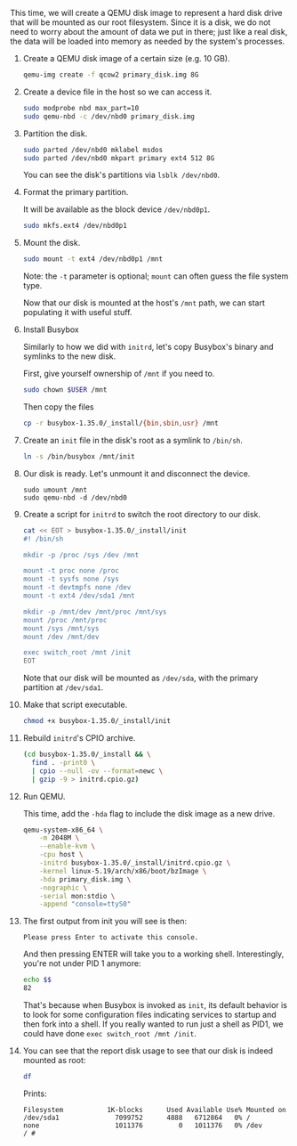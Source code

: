 This time, we will create a QEMU disk image to represent a hard disk drive that will be mounted as our root filesystem. Since it is a disk, we do not need to worry about the amount of data we put in there; just like a real disk, the data will be loaded into memory as needed by the system's processes.

1. Create a QEMU disk image of a certain size (e.g. 10 GB).

    ```bash
    qemu-img create -f qcow2 primary_disk.img 8G
    ```

1.  Create a device file in the host so we can access it.

    ```bash
    sudo modprobe nbd max_part=10
    sudo qemu-nbd -c /dev/nbd0 primary_disk.img
    ```

1.  Partition the disk.

    ```bash
    sudo parted /dev/nbd0 mklabel msdos
    sudo parted /dev/nbd0 mkpart primary ext4 512 8G
    ```

    You can see the disk's partitions via `lsblk /dev/nbd0`.

1.  Format the primary partition.

    It will be available as the block device `/dev/nbd0p1`.

    ```bash
    sudo mkfs.ext4 /dev/nbd0p1
    ```

1.  Mount the disk.

    ```bash
    sudo mount -t ext4 /dev/nbd0p1 /mnt
    ```

    Note: the `-t` parameter is optional; `mount` can often guess the file system type.

    Now that our disk is mounted at the host's `/mnt` path, we can start populating it with useful stuff.

1.  Install Busybox

    Similarly to how we did with `initrd`, let's copy Busybox's binary and symlinks to the new disk.

    First, give yourself ownership of `/mnt` if you need to.

    ```bash
    sudo chown $USER /mnt
    ```

    Then copy the files

    ```bash
    cp -r busybox-1.35.0/_install/{bin,sbin,usr} /mnt
    ```

1.  Create an `init` file in the disk's root as a symlink to `/bin/sh`.

    ```bash
    ln -s /bin/busybox /mnt/init
    ```

1.  Our disk is ready. Let's unmount it and disconnect the device.

    ```
    sudo umount /mnt
    sudo qemu-nbd -d /dev/nbd0
    ```

1.  Create a script for `initrd` to switch the root directory to our disk.

    ```bash
    cat << EOT > busybox-1.35.0/_install/init
    #! /bin/sh

    mkdir -p /proc /sys /dev /mnt

    mount -t proc none /proc
    mount -t sysfs none /sys
    mount -t devtmpfs none /dev
    mount -t ext4 /dev/sda1 /mnt

    mkdir -p /mnt/dev /mnt/proc /mnt/sys
    mount /proc /mnt/proc
    mount /sys /mnt/sys
    mount /dev /mnt/dev

    exec switch_root /mnt /init
    EOT
    ```

    Note that our disk will be mounted as `/dev/sda`, with the primary partition at `/dev/sda1`.

1.  Make that script executable.

    ```bash
    chmod +x busybox-1.35.0/_install/init
    ```

1.  Rebuild `initrd`'s CPIO archive.

    ```bash
    (cd busybox-1.35.0/_install && \
      find . -print0 \
      | cpio --null -ov --format=newc \
      | gzip -9 > initrd.cpio.gz)
    ```

1.  Run QEMU.

    This time, add the `-hda` flag to include the disk image as a new drive.


    ```bash
    qemu-system-x86_64 \
        -m 2048M \
        --enable-kvm \
        -cpu host \
        -initrd busybox-1.35.0/_install/initrd.cpio.gz \
        -kernel linux-5.19/arch/x86/boot/bzImage \
        -hda primary_disk.img \
        -nographic \
        -serial mon:stdio \
        -append "console=ttyS0"
    ```

1.  The first output from init you will see is then:
  
    ```
    Please press Enter to activate this console.
    ```

    And then pressing ENTER will take you to a working shell. Interestingly, you're not under PID 1 anymore:

    ```bash
    echo $$
    82
    ```

    That's because when Busybox is invoked as `init`, its default behavior is to look for some configuration files indicating services to startup and then fork into a shell. If you really wanted to run just a shell as PID1, we could have done `exec switch_root /mnt /init`.

1.  You can see that the report disk usage to see that our disk is indeed mounted as root:

    ```bash
    df
    ```

    Prints:

    ```
    Filesystem           1K-blocks      Used Available Use% Mounted on
    /dev/sda1              7099752      4888   6712864   0% /
    none                   1011376         0   1011376   0% /dev
    / # 
    ```
